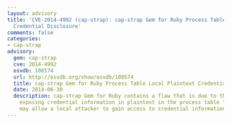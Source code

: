 ```yaml
---
layout: advisory
title: 'CVE-2014-4992 (cap-strap): cap-strap Gem for Ruby Process Table Local Plaintext
  Credential Disclosure'
comments: false
categories:
- cap-strap
advisory:
  gem: cap-strap
  cve: 2014-4992
  osvdb: 108574
  url: http://osvdb.org/show/osvdb/108574
  title: cap-strap Gem for Ruby Process Table Local Plaintext Credential Disclosure
  date: 2014-06-30
  description: cap-strap Gem for Ruby contains a flaw that is due to the application
    exposing credential information in plaintext in the process table listing. This
    may allow a local attacker to gain access to credential information.
---
```


